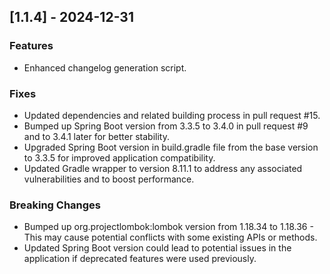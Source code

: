 ## [1.1.4] - 2024-12-31
### Features
- Enhanced changelog generation script.

### Fixes
- Updated dependencies and related building process in pull request #15.
- Bumped up Spring Boot version from 3.3.5 to 3.4.0 in pull request #9 and to 3.4.1 later for better stability.
- Upgraded Spring Boot version in build.gradle file from the base version to 3.3.5 for improved application compatibility.
- Updated Gradle wrapper to version 8.11.1 to address any associated vulnerabilities and to boost performance.

### Breaking Changes
- Bumped up org.projectlombok:lombok version from 1.18.34 to 1.18.36 - This may cause potential conflicts with some existing APIs or methods.
- Updated Spring Boot version could lead to potential issues in the application if deprecated features were used previously.

